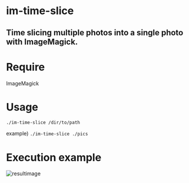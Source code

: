 # im-time-slice

Time slicing multiple photos into a single photo with ImageMagick.
---

# Require
ImageMagick

# Usage

`./im-time-slice /dir/to/path`

example)
`./im-time-slice ./pics`

# Execution example

![resultimage](https://user-images.githubusercontent.com/8830451/65879338-8f626500-e3ca-11e9-9589-82db598a2fe5.png)
